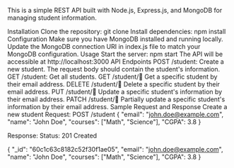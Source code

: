 This is a simple REST API built with Node.js, Express.js, and MongoDB for managing student information.

Installation
Clone the repository: git clone <repository-url>
Install dependencies: npm install
Configuration
Make sure you have MongoDB installed and running locally.
Update the MongoDB connection URI in index.js file to match your MongoDB configuration.
Usage
Start the server: npm start
The API will be accessible at http://localhost:3000
API Endpoints
POST /student: Create a new student. The request body should contain the student's information.
GET /student: Get all students.
GET /student/:email: Get a specific student by their email address.
DELETE /student/:email: Delete a specific student by their email address.
PUT /student/:email: Update a specific student's information by their email address.
PATCH /student/:email: Partially update a specific student's information by their email address.
Sample Request and Response
Create a new student
Request:
   POST /student
  {
    "email": "john.doe@example.com",
    "name": "John Doe",
    "courses": ["Math", "Science"],
    "CGPA": 3.8
  }
  
  Response:
  Status: 201 Created

{
  "_id": "60c1c63c8182c52f30f1ae05",
  "email": "john.doe@example.com",
  "name": "John Doe",
  "courses": ["Math", "Science"],
  "CGPA": 3.8
}

